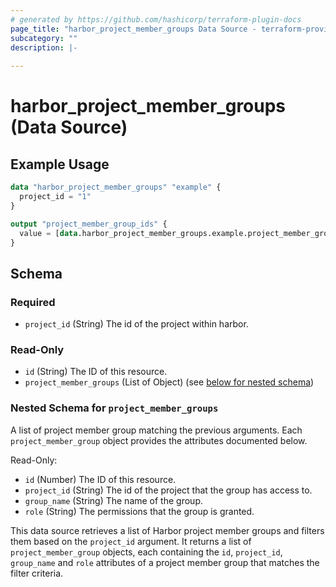```yaml
---
# generated by https://github.com/hashicorp/terraform-plugin-docs
page_title: "harbor_project_member_groups Data Source - terraform-provider-harbor"
subcategory: ""
description: |-
  
---
```


# harbor_project_member_groups (Data Source)

<!-- schema generated by tfplugindocs -->

## Example Usage

```terraform
data "harbor_project_member_groups" "example" {
  project_id = "1"
}

output "project_member_group_ids" {
  value = [data.harbor_project_member_groups.example.project_member_groups.*.id]
}
```

## Schema

### Required

- `project_id` (String) The id of the project within harbor.

### Read-Only

- `id` (String) The ID of this resource.
- `project_member_groups` (List of Object) (see [below for nested schema](#nestedatt--project_member_groups))

<a id="nestedatt--project_member_groups"></a>

### Nested Schema for `project_member_groups`

A list of project member group matching the previous arguments. Each `project_member_group` object provides the attributes documented below.

Read-Only:

- `id` (Number) The ID of this resource.
- `project_id` (String) The id of the project that the group has access to.
- `group_name` (String) The name of the group.
- `role` (String) The permissions that the group is granted.

This data source retrieves a list of Harbor project member groups and filters them based on the `project_id` argument. It returns a list of `project_member_group` objects, each containing the `id`, `project_id`, `group_name` and `role` attributes of a project member group that matches the filter criteria.
